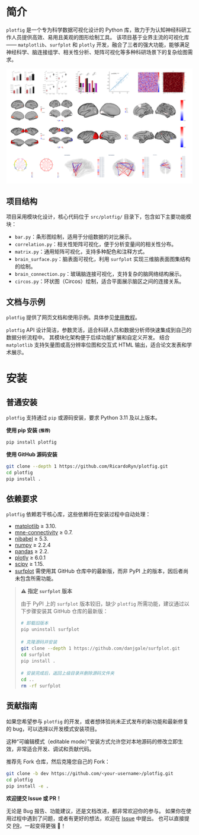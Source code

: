 # 简介

`plotfig` 是一个专为科学数据可视化设计的 Python 库，致力于为认知神经科研工作人员提供高效、易用且美观的图形绘制工具。
该项目基于业界主流的可视化库—— `matplotlib`、`surfplot` 和 `plotly` 开发，融合了三者的强大功能，能够满足神经科学、脑连接组学、相关性分析、矩阵可视化等多种科研场景下的复杂绘图需求。

![plotfig](https://github.com/RicardoRyn/plotfig/blob/main/docs/assets/plotfig.png)


## 项目结构

项目采用模块化设计，核心代码位于 `src/plotfig/` 目录下，包含如下主要功能模块：

- `bar.py`：条形图绘制，适用于分组数据的对比展示。
- `correlation.py`：相关性矩阵可视化，便于分析变量间的相关性分布。
- `matrix.py`：通用矩阵可视化，支持多种配色和注释方式。
- `brain_surface.py`：脑表面可视化，利用 `surfplot` 实现三维脑表面图集结构的绘制。
- `brain_connection.py`：玻璃脑连接可视化，支持复杂的脑网络结构展示。
- `circos.py`：环状图（Circos）绘制，适合平面展示脑区之间的连接关系。


## 文档与示例

`plotfig` 提供了网页文档和使用示例。具体参见[使用教程](https://ricardoryn.github.io/plotfig/)。

`plotfig` API 设计简洁，参数灵活，适合科研人员和数据分析师快速集成到自己的数据分析流程中。
其模块化架构便于后续功能扩展和自定义开发。
结合 `matplotlib` 支持矢量图或高分辨率位图和交互式 HTML 输出，适合论文发表和学术展示。

# 安装

## 普通安装

`plotfig` 支持通过 `pip` 或源码安装，要求 Python 3.11 及以上版本。


**使用 pip 安装 <small>(推荐)</small>**

```bash
pip install plotfig
```

**使用 GitHub 源码安装**

```bash
git clone --depth 1 https://github.com/RicardoRyn/plotfig.git
cd plotfig
pip install .
```

## 依赖要求

`plotfig` 依赖若干核心库，这些依赖将在安装过程中自动处理：

- [matplotlib](https://matplotlib.org/) ≥ 3.10.
- [mne-connectivity](https://mne.tools/mne-connectivity/stable/index.html) ≥ 0.7.
- [nibabel](https://nipy.org/nibabel/) ≥ 5.3.
- [numpy](https://numpy.org/) ≥ 2.2.4
- [pandas](https://pandas.pydata.org/) ≥ 2.2.
- [plotly](https://plotly.com/) ≥ 6.0.1
- [scipy](https://scipy.org/) ≥ 1.15.
- [surfplot](https://github.com/danjgale/surfplot) 需使用其 GitHub 仓库中的最新版，而非 PyPI 上的版本，因后者尚未包含所需功能。

> ⚠️ **指定 `surfplot` 版本**
>
> 由于 PyPI 上的 `surfplot` 版本较旧，缺少 `plotfig` 所需功能，建议通过以下步骤安装其 GitHub 仓库的最新版：
>
> ```bash
> # 卸载旧版本
> pip uninstall surfplot
>
> # 克隆源码并安装
> git clone --depth 1 https://github.com/danjgale/surfplot.git
> cd surfplot
> pip install .
>
> # 安装完成后，返回上级目录并删除源码文件夹
> cd ..
> rm -rf surfplot
> ```

## 贡献指南

如果您希望参与 `plotfig` 的开发，或者想体验尚未正式发布的新功能和最新修复的 bug，可以选择以开发模式安装项目。

这种“可编辑模式（editable mode）”安装方式允许您对本地源码的修改立即生效，非常适合开发、调试和贡献代码。

推荐先 Fork 仓库，然后克隆您自己的 Fork：

```bash
git clone -b dev https://github.com/<your-username>/plotfig.git
cd plotfig
pip install -e .
```

**欢迎提交 Issue 或 PR！**

无论是 Bug 报告、功能建议，还是文档改进，都非常欢迎你的参与。
如果你在使用过程中遇到了问题，或者有更好的想法，欢迎在 [Issue](https://github.com/RicardoRyn/plotfig/issues) 中提出。
也可以直接提交 [PR](https://github.com/RicardoRyn/plotfig/pulls)，一起变得更强 🙌！
